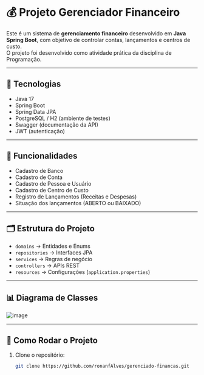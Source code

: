 # 💰 Projeto Gerenciador Financeiro

Este é um sistema de **gerenciamento financeiro** desenvolvido em **Java Spring Boot**, com objetivo de controlar contas, lançamentos e centros de custo.  
O projeto foi desenvolvido como atividade prática da disciplina de Programação.

---

## 🚀 Tecnologias
- Java 17
- Spring Boot
- Spring Data JPA
- PostgreSQL / H2 (ambiente de testes)
- Swagger (documentação da API)
- JWT (autenticação)

---

## 📌 Funcionalidades
- Cadastro de Banco
- Cadastro de Conta
- Cadastro de Pessoa e Usuário
- Cadastro de Centro de Custo
- Registro de Lançamentos (Receitas e Despesas)
- Situação dos lançamentos (ABERTO ou BAIXADO)

---

## 🗂 Estrutura do Projeto
- `domains` → Entidades e Enums  
- `repositories` → Interfaces JPA  
- `services` → Regras de negócio  
- `controllers` → APIs REST  
- `resources` → Configurações (`application.properties`)

---

## 📊 Diagrama de Classes
![image](https://github.com/ronanfAlves/gerenciado-financas/assets/123456789/abcdef01-2345-6789-abcd-ef0123456789)


---

## 🔧 Como Rodar o Projeto

1. Clone o repositório:
   ```bash
   git clone https://github.com/ronanfAlves/gerenciado-financas.git
